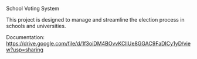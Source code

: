 School Voting System

This project is designed to manage and streamline the election process in schools and universities.

Documentation: https://drive.google.com/file/d/1f3oiDM4BOvvKClIUe8GGAC9FaDICy1yD/view?usp=sharing
